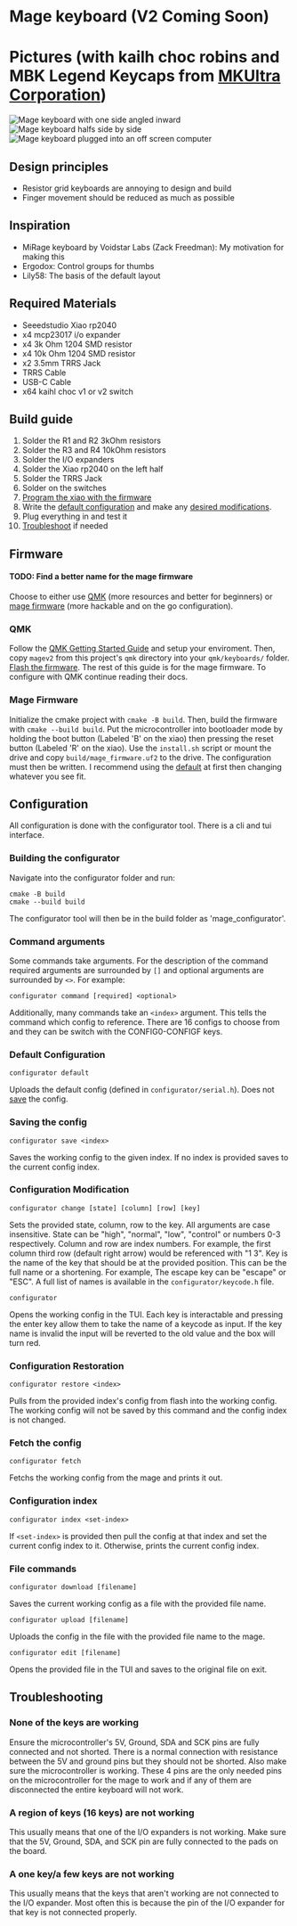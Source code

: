 # Mage keyboard (V2 Coming Soon)

# Pictures (with kailh choc robins and MBK Legend Keycaps from [MKUltra Corporation](https://mkultra.click))
![Mage keyboard with one side angled inward](https://cdn.mossx.net/mage_keyboard/mage_stacked_medium.png)
![Mage keyboard halfs side by side](https://cdn.mossx.net/mage_keyboard/mage_side_by_side_medium.png)
![Mage keyboard plugged into an off screen computer](https://cdn.mossx.net/mage_keyboard/mage_plugged_in_medium.png)

## Design principles
 - Resistor grid keyboards are annoying to design and build
 - Finger movement should be reduced as much as possible

## Inspiration
 - MiRage keyboard by Voidstar Labs (Zack Freedman): My motivation for making this
 - Ergodox: Control groups for thumbs
 - Lily58: The basis of the default layout

## Required Materials
 - Seeedstudio Xiao rp2040
 - x4 mcp23017 i/o expander
 - x4 3k Ohm 1204 SMD resistor
 - x4 10k Ohm 1204 SMD resistor
 - x2 3.5mm TRRS Jack
 - TRRS Cable
 - USB-C Cable
 - x64 kaihl choc v1 or v2 switch

## Build guide
1. Solder the R1 and R2 3kOhm resistors
2. Solder the R3 and R4 10kOhm resistors
3. Solder the I/O expanders
4. Solder the Xiao rp2040 on the left half
5. Solder the TRRS Jack
6. Solder on the switches
7. [Program the xiao with the firmware](#program-the-xiao)
8. Write the [default configuration](#default-configuration) and make any [desired modifications](#configuration-modification).
9. Plug everything in and test it
10. [Troubleshoot](#troubleshooting) if needed


## Firmware
#### TODO: Find a better name for the mage firmware
Choose to either use [QMK](#QMK) (more resources and better for beginners) or [mage firmware](#mage-firmware) (more hackable and on the go configuration).

### QMK
Follow the [QMK Getting Started Guide](https://docs.qmk.fm/#/newbs_getting_started) and setup your enviroment. Then, copy `magev2` from this project's `qmk` directory into your `qmk/keyboards/` folder. [Flash the firmware](https://docs.qmk.fm/#/newbs_flashing). The rest of this guide is for the mage firmware. To configure with QMK continue reading their docs.

### Mage Firmware
Initialize the cmake project with `cmake -B build`. Then, build the firmware with `cmake --build build`. Put the microcontroller into bootloader mode by holding the boot button (Labeled 'B' on the xiao) then pressing the reset button (Labeled 'R' on the xiao). Use the `install.sh` script or mount the drive and copy `build/mage_firmware.uf2` to the drive. The configuration must then be written. I recommend using the [default](#default-configuration) at first then changing whatever you see fit.

## Configuration
All configuration is done with the configurator tool. There is a cli and tui interface.
### Building the configurator
Navigate into the configurator folder and run:
```
cmake -B build
cmake --build build
```
The configurator tool will then be in the build folder as 'mage_configurator'.

### Command arguments
Some commands take arguments. For the description of the command required arguments are surrounded by `[]` and optional arguments are surrounded by `<>`. For example:
```
configurator command [required] <optional>
```
Additionally, many commands take an `<index>` argument. This tells the command which config to reference. There are 16 configs to choose from and they can be switch with the CONFIG0-CONFIGF keys.


### Default Configuration
```
configurator default
```
Uploads the default config (defined in `configurator/serial.h`). Does not [save](#Saving-the-config) the config.

### Saving the config
```
configurator save <index>
```
Saves the working config to the given index. If no index is provided saves to the current config index.

### Configuration Modification
```
configurator change [state] [column] [row] [key]
```
Sets the provided state, column, row to the key. All arguments are case insensitive.
State can be "high", "normal", "low", "control" or numbers 0-3 respectively.
Column and row are index numbers. For example, the first column third row (default right arrow) would be referenced with "1 3".
Key is the name of the key that should be at the provided position. This can be the full name or a shortening. For example, The escape key can be "escape" or "ESC". A full list of names is available in the `configurator/keycode.h` file.

```
configurator
```
Opens the working config in the TUI. Each key is interactable and pressing the enter key allow them to take the name of a keycode as input. If the key name is invalid the input will be reverted to the old value and the box will turn red.

### Configuration Restoration
```
configurator restore <index>
```
Pulls from the provided index's config from flash into the working config. The working config will not be saved by this command and the config index is not changed.

### Fetch the config
```
configurator fetch
```
Fetchs the working config from the mage and prints it out.

### Configuration index
```
configurator index <set-index>
```
If `<set-index>` is provided then pull the config at that index and set the current config index to it. Otherwise, prints the current config index.

### File commands
```
configurator download [filename]
```
Saves the current working config as a file with the provided file name.

```
configurator upload [filename]
```
Uploads the config in the file with the provided file name to the mage.

```
configurator edit [filename]
```
Opens the provided file in the TUI and saves to the original file on exit.



## Troubleshooting
### None of the keys are working
Ensure the microcontroller's 5V, Ground, SDA and SCK pins are fully connected and not shorted. There is a normal connection with resistance between the 5V and ground pins but they should not be shorted. Also make sure the microcontroller is working. These 4 pins are the only needed pins on the microcontroller for the mage to work and if any of them are disconnected the entire keyboard will not work.
### A region of keys (16 keys) are not working
This usually means that one of the I/O expanders is not working. Make sure that the 5V, Ground, SDA, and SCK pin are fully connected to the pads on the board.
### A one key/a few keys are not working
This usually means that the keys that aren't working are not connected to the I/O expander. Most often this is because the pin of the I/O expander for that key is not connected properly.

